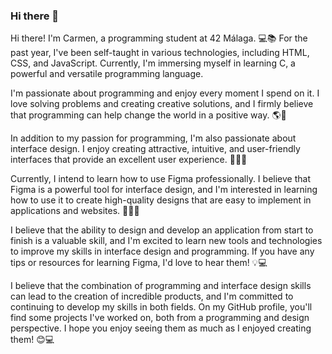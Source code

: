 ### Hi there 👋

<!--
**carmencstl/Carmencstl** is a ✨ _special_ ✨ repository because its `README.md` (this file) appears on your GitHub profile.

Here are some ideas to get you started:

- 🔭 I’m currently working on ...
- 🌱 I’m currently learning ...
- 👯 I’m looking to collaborate on ...
- 🤔 I’m looking for help with ...
- 💬 Ask me about ...
- 📫 How to reach me: ...
- 😄 Pronouns: ...
- ⚡ Fun fact: ...
-->
Hi there! I'm Carmen, a programming student at 42 Málaga. 💻📚 For the past year, I've been self-taught in various technologies, including HTML, CSS, and JavaScript. Currently, I'm immersing myself in learning C, a powerful and versatile programming language.

I'm passionate about programming and enjoy every moment I spend on it. I love solving problems and creating creative solutions, and I firmly believe that programming can help change the world in a positive way. 🌎💪

In addition to my passion for programming, I'm also passionate about interface design. I enjoy creating attractive, intuitive, and user-friendly interfaces that provide an excellent user experience. 🎨👨‍💻

Currently, I intend to learn how to use Figma professionally. I believe that Figma is a powerful tool for interface design, and I'm interested in learning how to use it to create high-quality designs that are easy to implement in applications and websites. 🎨👨‍💻

I believe that the ability to design and develop an application from start to finish is a valuable skill, and I'm excited to learn new tools and technologies to improve my skills in interface design and programming. If you have any tips or resources for learning Figma, I'd love to hear them! 💡💻

I believe that the combination of programming and interface design skills can lead to the creation of incredible products, and I'm committed to continuing to develop my skills in both fields. On my GitHub profile, you'll find some projects I've worked on, both from a programming and design perspective. I hope you enjoy seeing them as much as I enjoyed creating them! 😊💻
